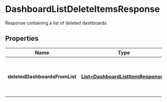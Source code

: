 # DashboardListDeleteItemsResponse

Response containing a list of deleted dashboards.

## Properties

| Name                          | Type                                                                      | Description                                         | Notes      |
| ----------------------------- | ------------------------------------------------------------------------- | --------------------------------------------------- | ---------- |
| **deletedDashboardsFromList** | [**List&lt;DashboardListItemResponse&gt;**](DashboardListItemResponse.md) | List of dashboards deleted from the dashboard list. | [optional] |
